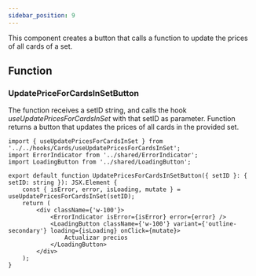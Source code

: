 ```yaml
---
sidebar_position: 9
---
```


This component creates a button that calls a function to update the prices of all cards of a set.

## Function

### UpdatePriceForCardsInSetButton

The function receives a setID string, and calls the hook _useUpdatePricesForCardsInSet_ with that setID as parameter. Function returns a button that updates the prices of all cards in the provided set.

```tsx
import { useUpdatePricesForCardsInSet } from '../../hooks/Cards/useUpdatePricesForCardsInSet';
import ErrorIndicator from '../shared/ErrorIndicator';
import LoadingButton from '../shared/LoadingButton';

export default function UpdatePricesForCardsInSetButton({ setID }: { setID: string }): JSX.Element {
    const { isError, error, isLoading, mutate } = useUpdatePricesForCardsInSet(setID);
    return (
        <div className={'w-100'}>
            <ErrorIndicator isError={isError} error={error} />
            <LoadingButton className={'w-100'} variant={'outline-secondary'} loading={isLoading} onClick={mutate}>
                Actualizar precios
            </LoadingButton>
        </div>
    );
}
```